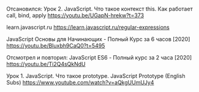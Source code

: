 Отсановился:
  Урок 2. JavaScript. Что такое контекст this. Как работает call, bind, apply
    https://youtu.be/UGapN-hrekw?t=373

  learn.javascript.ru
    https://learn.javascript.ru/regular-expressions

  JavaScript Основы для Начинающих - Полный Курс за 6 часов [2020]
    https://youtu.be/Bluxbh9CaQ0?t=5495



Отсмотрел и повторил:
  JavaScript ES6 - Полный курс за 2 часа [2020]
    https://youtu.be/Ti2Q4sQkNdU

  Урок 1. JavaScript. Что такое prototype. JavaScript Prototype (English Subs)
    https://www.youtube.com/watch?v=aQkgUUmUJy4
  